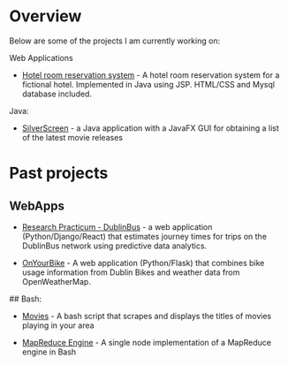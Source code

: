 # Overview

Below are some of the projects I am currently working on:

Web Applications
- [Hotel room reservation system](https://thanders.github.io/HotelWebApplication/) - A hotel room reservation system for a fictional hotel. Implemented in Java using JSP. HTML/CSS and Mysql database included.

Java:
- [SilverScreen](https://thanders.github.io/silverScreen/) - a Java application with a JavaFX GUI for obtaining a list of the latest movie releases

# Past projects

## WebApps
- [Research Practicum - DublinBus](https://github.com/Ematrix163/Dublin_Bus_Project) - a web application (Python/Django/React) that estimates journey times for trips on the DublinBus network using predictive data analytics.

- [OnYourBike](https://github.com/atreanor/OnYourBike) - A web application (Python/Flask) that combines bike usage information from Dublin Bikes and weather data from OpenWeatherMap.

## Bash:
- [Movies](https://thanders.github.io/movies/) - A bash script that scrapes and displays the titles of movies playing in your area

- [MapReduce Engine](https://github.com/thanders/MapReduce) - A single node implementation of a MapReduce engine in Bash
